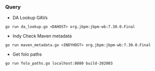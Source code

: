 ### Query

- DA Lookup GAVs

````
go run da_lookup.go <DAHOST> org.jbpm:jbpm-wb:7.30.0.Final 
````

- Indy Check Maven metadata
````
go run maven_metadata.go <INDYHOST> org.jbpm:jbpm-wb:7.30.0.Final
````

- Get folo paths

````
go run folo_paths.go localhost:8080 build-202003
````
